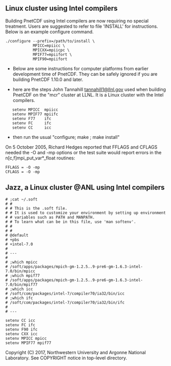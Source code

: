 ## Linux cluster using Intel compilers

Building PnetCDF using Intel compilers are now requiring no special treatment.
Users are suggested to refer to file 'INSTALL' for instructions. Below is an
example configure command.
```console
./configure --prefix=/path/to/install \
            MPICC=mpiicc \
            MPICXX=mpiicpc \
            MPIF77=mpiifort \
            MPIF90=mpiifort
```

* Below are some instructions for computer platforms from earlier development
  time of PnetCDF. They can be safely ignored if you are building PnetCDF
  1.10.0 and later.

* here are the steps John Tannahill <tannahill1@llnl.gov> used when building
  PnetCDF on the "mcr" cluster at LLNL.  It is a Linux cluster with the Intel
  compilers.
```console
   setenv MPICC  mpiicc
   setenv MPIF77 mpiifc
   setenv F77    ifc
   setenv FC     ifc
   setenv CC     icc
```
* then run the usual "configure; make ; make install"

On 5 October 2005, Richard Hedges reported that FFLAGS and CFLAGS needed the -O
and -mp options or the test suite would report errors in the
n[c,f]mpi_put_var*_float routines:
```console
FFLAGS = -O -mp
CFLAGS = -O -mp
```

## Jazz, a Linux cluster @ANL using Intel compilers

```console
# ;cat ~/.soft
# #
# # This is the .soft file.
# # It is used to customize your environment by setting up environment
# # variables such as PATH and MANPATH.
# # To learn what can be in this file, use 'man softenv'.
# #
# #
# @default
# +pbs
# +intel-7.0
#
# ---
#
# ;which mpicc
# /soft/apps/packages/mpich-gm-1.2.5..9-pre6-gm-1.6.3-intel-7.0/bin/mpicc
# ;which mpif77
# /soft/apps/packages/mpich-gm-1.2.5..9-pre6-gm-1.6.3-intel-7.0/bin/mpif77
# ;which icc
# /soft/com/packages/intel-7/compiler70/ia32/bin/icc
# ;which ifc
# /soft/com/packages/intel-7/compiler70/ia32/bin/ifc
#
# ---

setenv CC icc
setenv FC ifc
setenv F90 ifc
setenv CXX icc
setenv MPICC mpicc
setenv MPIF77 mpif77
```

Copyright (C) 2017, Northwestern University and Argonne National Laboratory.
See COPYRIGHT notice in top-level directory.

